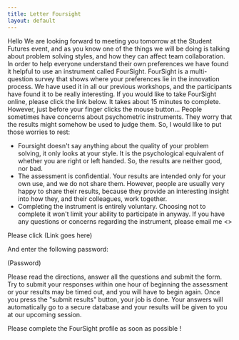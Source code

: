 ```yaml
---
title: Letter Foursight
layout: default
---
```

Hello
We are looking forward to meeting you tomorrow at the Student Futures event, and as you know one of the things we will be doing is talking about problem solving styles, and how they can affect team collaboration.
In order to help everyone understand their own preferences we have found it helpful to use an instrument called FourSight. FourSight is a multi-question survey that shows where your preferences lie in the innovation process. We have used it in all our previous workshops, and the participants have found it to be really interesting.
If you would like to take FourSight online, please click the link below. It takes about 15 minutes to complete. 
However, just before your finger clicks the mouse button... People sometimes have concerns about psychometric instruments. They worry that the results might somehow be used to judge them. So, I would like to put those worries to rest:
- Foursight doesn't say anything about the quality of your problem solving, it only looks at your style. It is the psychological equivalent of whether you are right or left handed. So, the results are neither good, nor bad.
- The assessment is confidential. Your results are intended only for your own use, and we do not share them. However, people are usually very happy to share their results, because they provide an interesting insight into how they, and their colleagues, work together.
- Completing the instrument is entirely voluntary. Choosing not to complete it won't limit your ability to participate in anyway.
If you have any questions or concerns regarding the instrument, please email me <<contact email>>
 
Please click
(Link goes here)
 
And enter the following password:
 
(Password)
 
Please read the directions, answer all the questions and submit the form. Try to submit your responses within one hour of beginning the assessment or your results may be timed out, and you will have to begin again. Once you press the "submit results" button, your job is done. Your answers will automatically go to a secure database and your results will be given to you at our upcoming session.
 
Please complete the FourSight profile as soon as possible !